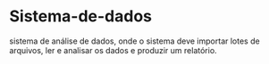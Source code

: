 # Sistema-de-dados
sistema de análise de dados, onde o sistema deve importar lotes de arquivos, ler e analisar os dados e produzir um relatório.
